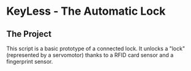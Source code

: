 # KeyLess - The Automatic Lock

## The Project

This script is a basic prototype of a connected lock. It unlocks a "lock" (represented by a servomotor) thanks to a RFID card sensor and a fingerprint sensor.
